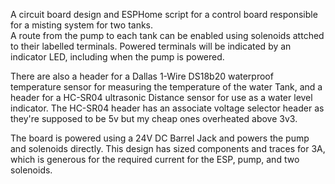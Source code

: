 A circuit board design and ESPHome script for a control board responsible for a misting system for two tanks.  
A route from the pump to each tank can be enabled using solenoids attched to their labelled terminals. Powered terminals
will be indicated by an indicator LED, including when the pump is powered.

There are also a header for a Dallas 1-Wire DS18b20 waterproof temperature sensor for measuring the temperature of the 
water Tank, and a header for a HC-SR04 ultrasonic Distance sensor for use as a water level indicator. The HC-SR04 header
has an associate voltage selector header as they're supposed to be 5v but my cheap ones overheated above 3v3.

The board is powered using a 24V DC Barrel Jack and powers the pump and solenoids directly. This design has sized 
components and traces for 3A, which is generous for the required current for the ESP, pump, and two solenoids.
